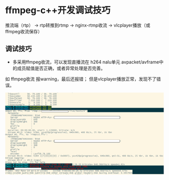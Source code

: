# ffmpeg-c++开发调试技巧

推流端（rtp） -> rtp转推到rtmp -> nginx-rtmp收流 -> vlcplayer播放（或ffmpeg收流保存）

## 调试技巧

* 多采用ffmpeg收流，可以发现直播流在 h264 nalu单元 avpacket/avframe中的成员赋值是否正确，或者异常处理是否完善。

如 ffmpeg收流 报warning，最后还报错； 但是vlcplayer播放正常，发现不了错误。

![ffmpeg收流排查问题](./ffmpeg收流排查问题.png)
